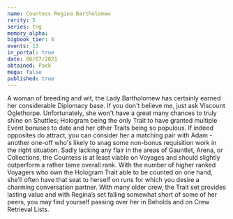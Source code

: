 ```yaml
---
name: Countess Regina Bartholomew
rarity: 5
series: tng
memory_alpha:
bigbook_tier: 8
events: 13
in_portal: true
date: 06/07/2021
obtained: Pack
mega: false
published: true
---
```


A woman of breeding and wit, the Lady Bartholomew has certainly earned her considerable Diplomacy base. If you don't believe me, just ask Viscount Oglethorpe. Unfortunately, she won't have a great many chances to truly shine on Shuttles; Hologram being the only Trait to have granted multiple Event bonuses to date and her other Traits being so populous. If indeed opposites do attract, you can consider her a matching pair with Adam - another one-off who's likely to snag some non-bonus requisition work in the right situation. Sadly lacking any flair in the areas of Gauntlet, Arena, or Collections, the Countess is at least viable on Voyages and should slightly outperform a rather tame overall rank. With the number of higher ranked Voyagers who own the Hologram Trait able to be counted on one hand, she'll often have that seat to herself on runs for which you desire a charming conversation partner.  With many older crew, the Trait set provides lasting value and with Regina’s set falling somewhat short of some of her peers, you may find yourself passing over her in Beholds and on Crew Retrieval Lists.
